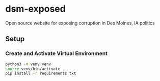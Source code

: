 # dsm-exposed
Open source website for exposing corruption in Des Moines, IA politics

## Setup


### Create and Activate Virtual Environment

```zsh
python3 -m venv venv
source venv/bin/activate
pip install -r requirements.txt
```